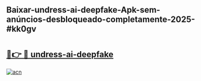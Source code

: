 ## Baixar-undress-ai-deepfake-Apk-sem-anúncios-desbloqueado-completamente-2025-#kk0gv

# <h2><a href="https://ainizakaria.my?title=undress-ai-deepfake&ref=22M">🔗👉 🔴 undress-ai-deepfake</a></h2>

[![acn](https://github.com/user-attachments/assets/0f9c940e-d8b0-45ae-aac7-cd30a18b3e1c)](https://ainizakaria.my?title=undress-ai-deepfake&ref=22M)

